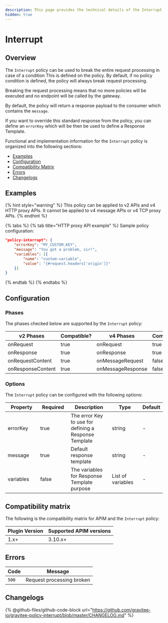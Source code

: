 ```yaml
---
description: This page provides the technical details of the Interrupt policy
hidden: true
---
```


# Interrupt

## Overview

The `Interrupt` policy can be used to break the entire request processing in case of a condition This is defined on the policy. By default, if no policy condition is defined, the policy will always break request processing.

Breaking the request processing means that no more policies will be executed and no endpoint will be called by the gateway.

By default, the policy will return a response payload to the consumer which contains the `message`.

If you want to override this standard response from the policy, you can define an `errorKey` which will be then be used to define a Response Template.

Functional and implementation information for the `Interrupt` policy is organized into the following sections:

* [Examples](interrupt.md#examples)
* [Configuration](interrupt.md#configuration)
* [Compatibility Matrix](interrupt.md#compatibility-matrix)
* [Errors](interrupt.md#errors)
* [Changelogs](interrupt.md#changelogs)

## Examples

{% hint style="warning" %}
This policy can be applied to v2 APIs and v4 HTTP proxy APIs. It cannot be applied to v4 message APIs or v4 TCP proxy APIs.
{% endhint %}

{% tabs %}
{% tab title="HTTP proxy API example" %}
Sample policy configuration:

```json
"policy-interrupt": {
    "errorKey": "MY_CUSTOM_KEY",
    "message": "You got a problem, sir!",
    "variables": [{
        "name": "custom-variable",
        "value": "{#request.headers['origin']}"
    }]
}
```
{% endtab %}
{% endtabs %}

## Configuration

### Phases

The phases checked below are supported by the `Interrupt` policy:

<table data-full-width="false"><thead><tr><th width="209">v2 Phases</th><th width="139" data-type="checkbox">Compatible?</th><th width="206.41136671177264">v4 Phases</th><th data-type="checkbox">Compatible?</th></tr></thead><tbody><tr><td>onRequest</td><td>true</td><td>onRequest</td><td>true</td></tr><tr><td>onResponse</td><td>true</td><td>onResponse</td><td>true</td></tr><tr><td>onRequestContent</td><td>true</td><td>onMessageRequest</td><td>false</td></tr><tr><td>onResponseContent</td><td>true</td><td>onMessageResponse</td><td>false</td></tr></tbody></table>

### Options

The `Interrupt` policy can be configured with the following options:

<table><thead><tr><th width="143">Property</th><th width="115" data-type="checkbox">Required</th><th width="188">Description</th><th width="119">Type</th><th>Default</th></tr></thead><tbody><tr><td>errorKey</td><td>true</td><td>The error Key to use for defining a Response Template</td><td>string</td><td>-</td></tr><tr><td>message</td><td>true</td><td>Default response template</td><td>string</td><td>-</td></tr><tr><td>variables</td><td>false</td><td>The variables for Response Template purpose</td><td>List of variables</td><td>-</td></tr></tbody></table>

## Compatibility matrix

The following is the compatibility matrix for APIM and the `Interrupt` policy:

<table data-full-width="false"><thead><tr><th>Plugin Version</th><th>Supported APIM versions</th></tr></thead><tbody><tr><td>1.x+</td><td>3.10.x+</td></tr></tbody></table>

## Errors

| Code  | Message                   |
| ----- | ------------------------- |
| `500` | Request processing broken |

## Changelogs

{% @github-files/github-code-block url="https://github.com/gravitee-io/gravitee-policy-interrupt/blob/master/CHANGELOG.md" %}
